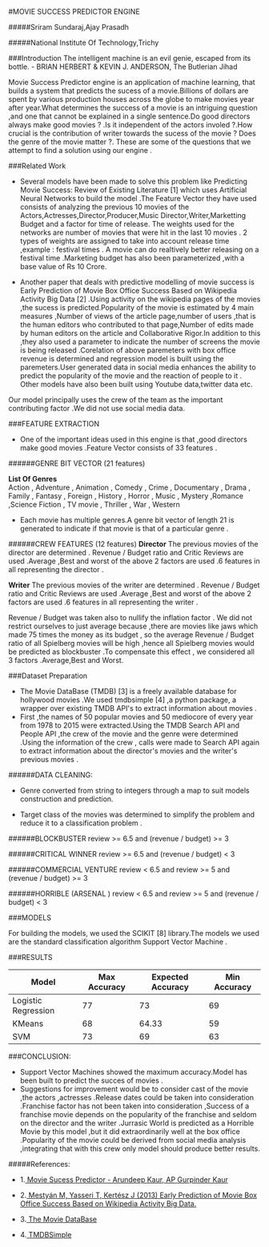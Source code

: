 #MOVIE SUCCESS PREDICTOR ENGINE 



#####Sriram Sundaraj,Ajay Prasadh 

#####National Institute Of Technology,Trichy

###Introduction
    The intelligent machine is an evil genie, escaped from its bottle.
                                        -   BRIAN HERBERT & KEVIN J. ANDERSON, The Butlerian Jihad



Movie Success Predictor engine  is an application of  machine learning, that builds a system that predicts the sucess of a movie.Billions of dollars are spent by various production houses across the globe to make movies year after year.What determines the success of a movie is an intriguing question ,and one that cannot be explained in a single sentence.Do good directors always make good movies ? .Is it independent of the actors involed ?.How crucial is the contribution of writer towards the sucess of the movie ? Does the genre of the movie matter ?. These are some of the questions that we attempt to find a solution using our engine .


###Related Work

* Several models have been made to solve this problem like Predicting Movie Success:
 Review of Existing Literature [1] which uses Artificial Neural Networks to build the model .The Feature Vector they have used consists of analyzing the previous 10 movies of the Actors,Actresses,Director,Producer,Music Director,Writer,Marketting Budget and a factor for time of release. The weights used for the networks are number of movies that were hit in the last 10 movies . 2 types of weights are assigned to take into account release time ,example : festival times . A movie can do realtively better releasing on a festival time .Marketing budget has also been parameterized ,with a base value of Rs 10 Crore.    

* Another paper that deals with predictive modelling of movie success  is Early Prediction of Movie Box Office Success Based on Wikipedia Activity Big Data [2] .Using activity on the wikipedia pages of the movies ,the sucess is predicted.Popularity of the movie is estimated by 4 main measures ,Number of views of the article page,number of users ,that is the human editors who contributed to that page,Number of edits made by human editors on the article and Collaborative Rigor.In addition to this ,they also used a parameter to indicate the number of screens the movie is being released .Corelation of above paremeters with box office revenue is determined and regression model is built using the paremeters.User generated data in social media enhances the ability to predict the popularity of the movie and the reaction of people to it .
Other models have also been  built using Youtube data,twitter data etc.


Our model principally uses the crew of the team as the important contributing factor .We did not use social media data.



###FEATURE EXTRACTION

* One of the  important  ideas used in  this engine is that ,good directors  make good movies .Feature Vector consists of 33 features .

######GENRE BIT VECTOR (21 features)

**List Of Genres**      
        Action , Adventure , Animation , Comedy , Crime , Documentary , Drama , Family , Fantasy , Foreign , History , Horror , Music , Mystery ,Romance ,Science Fiction , TV movie , Thriller , War , Western 

* Each movie has multiple genres.A genre bit vector of length 21 is generated to indicate if that movie is that of a particular genre .        



######CREW FEATURES  (12 features)
**Director**
    The previous movies of the director are determined . Revenue / Budget ratio and Critic Reviews are used .Average ,Best and worst of the above 2 factors are used .6 features in all representing the director .


**Writer**
    The previous movies of the writer are determined . Revenue / Budget ratio and Critic Reviews are used .Average ,Best and worst of the above 2 factors are used .6 features in all representing the writer .


   Revenue / Budget was taken also to nullify the inflation factor .
   We did not restrict ourselves to just average because ,there are movies like jaws which made 75 times the money as its budget , so the average Revenue / Budget ratio of all Spielberg movies will be high ,hence all Spielberg movies would be predicted as blockbuster .To compensate this effect , we considered all 3 factors .Average,Best and Worst.

   





###Dataset Preparation 
* The Movie DataBase (TMDB) [3] is a freely available database for hollywood movies .We used tmdbsimple [4] ,a python package, a wrapper over existing TMDB API's to extract information about movies .
* First ,the names of  50  popular movies and 50 mediocore of every year  from 1978 to 2015 were extracted.Using the TMDB Search API and People API ,the crew of the movie and the genre were determined .Using the information of the crew , calls were made to Search API again to extract information about the director's movies and the writer's previous movies .
    


    

######DATA CLEANING:

* Genre converted from string to integers through a map to suit models construction and prediction.

* Target class of the movies was determined to simplify the problem and reduce it to a classification problem .

######BLOCKBUSTER 
    review >= 6.5 and (revenue / budget) >= 3

######CRITICAL WINNER
    review >= 6.5 and (revenue / budget) < 3

######COMMERCIAL VENTURE 
    review < 6.5 and review >= 5 and (revenue / budget) >= 3


######HORRIBLE (ARSENAL )
    review < 6.5 and review >= 5 and (revenue / budget) < 3




###MODELS          


For building the models, we used the SCIKIT [8] library.The models we used are the standard classification algorithm Support Vector Machine .


###RESULTS

| Model                 | Max Accuracy  | Expected Accuracy     | Min  Accuracy      |   
|---------------------- |-------------  |-----------------------|--------------------|   
| Logistic Regression   | 77            | 73                    | 69                 |  
| KMeans                | 68            | 64.33                 | 59                 |  
| SVM                   | 73            | 69                    | 63                 |  







###CONCLUSION:
* Support Vector Machines showed the maximum accuracy.Model has been built to predict the succes of movies .
* Suggestions for improvement would be to consider cast of the movie ,the actors ,actresses .Release dates could be taken into consideration .Franchise factor has  not been taken into consideration ,Success of a franchise movie depends on the popularity of the franchise and seldom on the director and the writer .Jurrasic World is predicted as a Horrible Movie by this model ,but it did extraordinarily well at the box office .Popularity of the movie could be derived from social media analysis ,integrating that with this crew only model should produce better results. 



#####References:
* 1.[ Movie Sucess Predictor - Arundeep Kaur, AP Gurpinder Kaur ](http://www.ijarcsse.com/docs/papers/Volume_3/6_June2013/V3I6-0631.pdf) 

* 2.[ Mestyán M, Yasseri T, Kertész J (2013) Early Prediction of Movie Box Office Success Based on Wikipedia Activity Big Data. ](http://journals.plos.org/plosone/article?id=10.1371/journal.pone.0071226)

* 3.[ The Movie DataBase ](https://www.themoviedb.org/)

* 4.[ TMDBSimple ](https://pypi.python.org/pypi/tmdbsimple)
